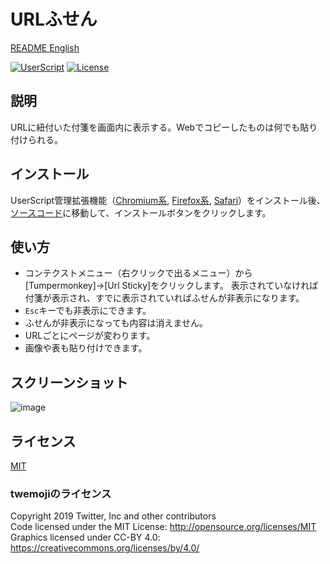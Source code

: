# URLふせん

[README English](./README.md)

[![UserScript](https://img.shields.io/badge/Framework-UserScript-blue.svg)](https://en.wikipedia.org/wiki/Userscript)
[![License](https://img.shields.io/github/license/hidao80/UserScript)](/LICENSE)

## 説明

URLに紐付いた付箋を画面内に表示する。Webでコピーしたものは何でも貼り付けられる。

## インストール

UserScript管理拡張機能（[Chromium系][chrome-extension], [Firefox系][firefox-extension], [Safari][safari-extension]）をインストール後、[ソースコード][source]に移動して、インストールボタンをクリックします。

[chrome-extension]: https://chrome.google.com/webstore/detail/tampermonkey/dhdgffkkebhmkfjojejmpbldmpobfkfo "Tampermonkey"
[firefox-extension]: https://addons.mozilla.org/ja/firefox/addon/tampermonkey/ "Tampermonkey"
[safari-extension]: https://apps.apple.com/us/app/userscripts/id1463298887 "UserScripts"
[source]: https://github.com/hidao80/UserScript/raw/main/src/Others/UrlSticky/UrlSticky.user.js "Source code"

## 使い方

- コンテクストメニュー（右クリックで出るメニュー）から\[Tumpermonkey\]->\[Url Sticky\]をクリックします。
    表示されていなければ付箋が表示され、すでに表示されていればふせんが非表示になります。
- `Esc`キーでも非表示にできます。
- ふせんが非表示になっても内容は消えません。
- URLごとにページが変わります。
- 画像や表も貼り付けできます。

## スクリーンショット

![image](https://user-images.githubusercontent.com/8155294/219000245-09c37ec6-8291-42bc-9cc5-ddc02abc508a.png)

## ライセンス

[MIT](/LICENSE)

### twemojiのライセンス

Copyright 2019 Twitter, Inc and other contributors\
Code licensed under the MIT License: <http://opensource.org/licenses/MIT>\
Graphics licensed under CC-BY 4.0: <https://creativecommons.org/licenses/by/4.0/>
